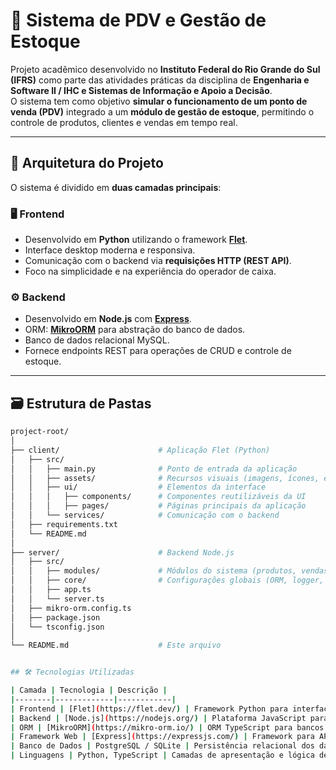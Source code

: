 # 🧾 Sistema de PDV e Gestão de Estoque

Projeto acadêmico desenvolvido no **Instituto Federal do Rio Grande do Sul (IFRS)** como parte das atividades práticas da disciplina de **Engenharia e Software II / IHC e Sistemas de Informação e Apoio a Decisão**.  
O sistema tem como objetivo **simular o funcionamento de um ponto de venda (PDV)** integrado a um **módulo de gestão de estoque**, permitindo o controle de produtos, clientes e vendas em tempo real.

---

## 🧩 Arquitetura do Projeto

O sistema é dividido em **duas camadas principais**:

### 🖥️ Frontend
- Desenvolvido em **Python** utilizando o framework **[Flet](https://flet.dev/)**.
- Interface desktop moderna e responsiva.
- Comunicação com o backend via **requisições HTTP (REST API)**.
- Foco na simplicidade e na experiência do operador de caixa.

### ⚙️ Backend
- Desenvolvido em **Node.js** com **[Express](https://expressjs.com/)**.
- ORM: **[MikroORM](https://mikro-orm.io/)** para abstração do banco de dados.
- Banco de dados relacional MySQL.
- Fornece endpoints REST para operações de CRUD e controle de estoque.

---

## 🗃️ Estrutura de Pastas
```bash
project-root/
│
├── client/                      # Aplicação Flet (Python)
│   ├── src/
│   │   ├── main.py              # Ponto de entrada da aplicação
│   │   ├── assets/              # Recursos visuais (imagens, ícones, etc.)
│   │   ├── ui/                  # Elementos da interface
│   │   │   ├── components/      # Componentes reutilizáveis da UI
│   │   │   ├── pages/           # Páginas principais da aplicação
│   │   └── services/            # Comunicação com o backend
│   ├── requirements.txt
│   └── README.md
│
├── server/                      # Backend Node.js
│   ├── src/
│   │   ├── modules/             # Módulos do sistema (produtos, vendas, clientes, etc.)
│   │   ├── core/                # Configurações globais (ORM, logger, middlewares)
│   │   ├── app.ts
│   │   └── server.ts
│   ├── mikro-orm.config.ts
│   ├── package.json
│   └── tsconfig.json
│
└── README.md                    # Este arquivo


## 🛠️ Tecnologias Utilizadas

| Camada | Tecnologia | Descrição |
|--------|-------------|------------|
| Frontend | [Flet](https://flet.dev/) | Framework Python para interfaces gráficas modernas |
| Backend | [Node.js](https://nodejs.org/) | Plataforma JavaScript para o servidor |
| ORM | [MikroORM](https://mikro-orm.io/) | ORM TypeScript para bancos SQL |
| Framework Web | [Express](https://expressjs.com/) | Framework para APIs REST |
| Banco de Dados | PostgreSQL / SQLite | Persistência relacional dos dados |
| Linguagens | Python, TypeScript | Camadas de apresentação e lógica de negócios |